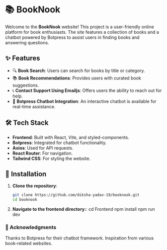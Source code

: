 # 📚 BookNook

Welcome to the **BookNook** website! This project is a user-friendly online platform for book enthusiasts. The site features a collection of books and a chatbot powered by Botpress to assist users in finding books and answering questions.

## ✨ Features

- 🔍 **Book Search**: Users can search for books by title or category.
- 📚 **Book Recommendations**: Provides users with curated book suggestions.
- 📞 **Contact Support Using Emailjs**: Offers users the ability to reach out for help.
- 🤖 **Botpress Chatbot Integration**: An interactive chatbot is available for real-time assistance.

## 🛠 Tech Stack

- **Frontend**: Built with React, Vite, and styled-components.
- **Botpress**: Integrated for chatbot functionality.
- **Axios**: Used for API requests.
- **React Router**: For navigation.
- **Tailwind CSS**: For styling the website.

## 🚀 Installation

1. **Clone the repository**:
   ```bash
   git clone https://github.com/diksha-yadav-19/booknook.git
   cd booknook

1. **Navigate to the frontend directory:**:
  cd Frontend
  npm install
  npm run dev

### 🙏 Acknowledgments
Thanks to Botpress for their chatbot framework.
Inspiration from various book-related websites.


